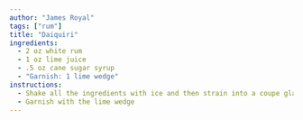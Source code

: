 ```yaml
---
author: "James Royal"
tags: ["rum"]
title: "Daiquiri"
ingredients:
  - 2 oz white rum
  - 1 oz lime juice
  - .5 oz cane sugar syrup
  - "Garnish: 1 lime wedge"
instructions:
  - Shake all the ingredients with ice and then strain into a coupe glass
  - Garnish with the lime wedge
---
```


